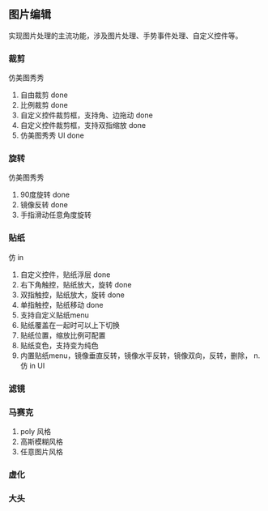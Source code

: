 ## 图片编辑

实现图片处理的主流功能，涉及图片处理、手势事件处理、自定义控件等。

### 裁剪

仿美图秀秀

1. 自由裁剪 done
2. 比例裁剪 done
3. 自定义控件裁剪框，支持角、边拖动 done
4. 自定义控件裁剪框，支持双指缩放 done
5. 仿美图秀秀 UI done

### 旋转

仿美图秀秀

1. 90度旋转 done
2. 镜像反转 done
3. 手指滑动任意角度旋转

### 贴纸

仿 in

1. 自定义控件，贴纸浮层 done
1. 右下角触控，贴纸放大，旋转 done
2. 双指触控，贴纸放大，旋转 done
3. 单指触控，贴纸移动 done
4. 支持自定义贴纸menu
5. 贴纸覆盖在一起时可以上下切换
6. 贴纸位置，缩放比例可配置
7. 贴纸变色，支持变为纯色
8. 内置贴纸menu，镜像垂直反转，镜像水平反转，镜像双向，反转，删除，
n. 仿 in UI

### 滤镜

### 马赛克

1. poly 风格
2. 高斯模糊风格
3. 任意图片风格

### 虚化

### 大头